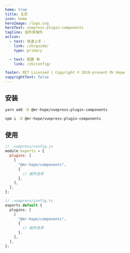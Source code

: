 ```yaml
---
home: true
title: 主页
icon: home
heroImage: /logo.svg
heroText: vuepress-plugin-components
tagline: 组件库插件
action:
  - text: 快速上手 💡
    link: /zh/guide/
    type: primary

  - text: 配置 🛠
    link: /zh/config/

footer: MIT Licensed | Copyright © 2019-present Mr.Hope
copyrightText: false
---
```


## 安装

<CodeGroup>
<CodeGroupItem title="yarn">

```bash
yarn add -D @mr-hope/vuepress-plugin-components
```

</CodeGroupItem>

<CodeGroupItem title="npm">

```bash
npm i -D @mr-hope/vuepress-plugin-components
```

</CodeGroupItem>
</CodeGroup>

## 使用

<CodeGroup>
<CodeGroupItem title="js">

```js
// .vuepress/config.js
module.exports = {
  plugins: [
    [
      "@mr-hope/components",
      {
        // 插件选项
      },
    ],
  ],
};
```

</CodeGroupItem>

<CodeGroupItem title="ts">

```ts
// .vuepress/config.ts
exports default {
  plugins: [
    [
      "@mr-hope/components",
      {
        // 插件选项
      },
    ],
  ],
};
```

</CodeGroupItem>
</CodeGroup>
